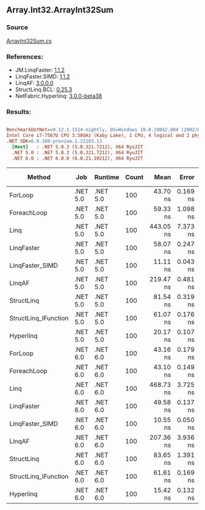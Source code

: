 ﻿## Array.Int32.ArrayInt32Sum

### Source
[ArrayInt32Sum.cs](../LinqBenchmarks/Array/Int32/ArrayInt32Sum.cs)

### References:
- JM.LinqFaster: [1.1.2](https://www.nuget.org/packages/JM.LinqFaster/1.1.2)
- LinqFaster.SIMD: [1.1.2](https://www.nuget.org/packages/LinqFaster.SIMD/1.0.3)
- LinqAF: [3.0.0.0](https://www.nuget.org/packages/LinqAF/3.0.0.0)
- StructLinq.BCL: [0.25.3](https://www.nuget.org/packages/StructLinq.BCL/0.25.3)
- NetFabric.Hyperlinq: [3.0.0-beta38](https://www.nuget.org/packages/NetFabric.Hyperlinq/3.0.0-beta38)

### Results:
``` ini

BenchmarkDotNet=v0.12.1.1514-nightly, OS=Windows 10.0.19042.804 (20H2/October2020Update)
Intel Core i7-7567U CPU 3.50GHz (Kaby Lake), 1 CPU, 4 logical and 2 physical cores
.NET SDK=6.0.100-preview.1.21103.13
  [Host]   : .NET 5.0.3 (5.0.321.7212), X64 RyuJIT
  .NET 5.0 : .NET 5.0.3 (5.0.321.7212), X64 RyuJIT
  .NET 6.0 : .NET 6.0.0 (6.0.21.10212), X64 RyuJIT


```
|               Method |      Job |  Runtime | Count |      Mean |    Error |    StdDev | Ratio | RatioSD |  Gen 0 | Gen 1 | Gen 2 | Allocated |
|--------------------- |--------- |--------- |------ |----------:|---------:|----------:|------:|--------:|-------:|------:|------:|----------:|
|              ForLoop | .NET 5.0 | .NET 5.0 |   100 |  43.70 ns | 0.169 ns |  0.150 ns |  1.00 |    0.00 |      - |     - |     - |         - |
|          ForeachLoop | .NET 5.0 | .NET 5.0 |   100 |  59.33 ns | 1.098 ns |  1.742 ns |  1.38 |    0.04 |      - |     - |     - |         - |
|                 Linq | .NET 5.0 | .NET 5.0 |   100 | 443.05 ns | 7.373 ns | 10.336 ns | 10.21 |    0.27 | 0.0153 |     - |     - |      32 B |
|           LinqFaster | .NET 5.0 | .NET 5.0 |   100 |  58.07 ns | 0.247 ns |  0.231 ns |  1.33 |    0.01 |      - |     - |     - |         - |
|      LinqFaster_SIMD | .NET 5.0 | .NET 5.0 |   100 |  11.11 ns | 0.043 ns |  0.040 ns |  0.25 |    0.00 |      - |     - |     - |         - |
|               LinqAF | .NET 5.0 | .NET 5.0 |   100 | 219.47 ns | 0.481 ns |  0.426 ns |  5.02 |    0.02 |      - |     - |     - |         - |
|           StructLinq | .NET 5.0 | .NET 5.0 |   100 |  81.54 ns | 0.319 ns |  0.266 ns |  1.87 |    0.01 | 0.0153 |     - |     - |      32 B |
| StructLinq_IFunction | .NET 5.0 | .NET 5.0 |   100 |  61.07 ns | 0.176 ns |  0.165 ns |  1.40 |    0.01 |      - |     - |     - |         - |
|            Hyperlinq | .NET 5.0 | .NET 5.0 |   100 |  20.17 ns | 0.107 ns |  0.094 ns |  0.46 |    0.00 |      - |     - |     - |         - |
|              ForLoop | .NET 6.0 | .NET 6.0 |   100 |  43.16 ns | 0.179 ns |  0.168 ns |  0.99 |    0.00 |      - |     - |     - |         - |
|          ForeachLoop | .NET 6.0 | .NET 6.0 |   100 |  43.10 ns | 0.149 ns |  0.124 ns |  0.99 |    0.00 |      - |     - |     - |         - |
|                 Linq | .NET 6.0 | .NET 6.0 |   100 | 468.73 ns | 3.725 ns |  3.302 ns | 10.73 |    0.08 | 0.0153 |     - |     - |      32 B |
|           LinqFaster | .NET 6.0 | .NET 6.0 |   100 |  49.58 ns | 0.137 ns |  0.107 ns |  1.13 |    0.00 |      - |     - |     - |         - |
|      LinqFaster_SIMD | .NET 6.0 | .NET 6.0 |   100 |  10.55 ns | 0.050 ns |  0.041 ns |  0.24 |    0.00 |      - |     - |     - |         - |
|               LinqAF | .NET 6.0 | .NET 6.0 |   100 | 207.36 ns | 3.936 ns |  3.489 ns |  4.74 |    0.07 |      - |     - |     - |         - |
|           StructLinq | .NET 6.0 | .NET 6.0 |   100 |  83.65 ns | 1.391 ns |  1.809 ns |  1.92 |    0.04 | 0.0153 |     - |     - |      32 B |
| StructLinq_IFunction | .NET 6.0 | .NET 6.0 |   100 |  61.61 ns | 0.169 ns |  0.141 ns |  1.41 |    0.01 |      - |     - |     - |         - |
|            Hyperlinq | .NET 6.0 | .NET 6.0 |   100 |  15.42 ns | 0.132 ns |  0.117 ns |  0.35 |    0.00 |      - |     - |     - |         - |
